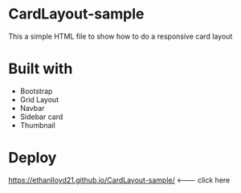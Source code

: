 # CardLayout-sample
This a simple HTML file to show how to do a responsive card layout

# Built with

* Bootstrap
* Grid Layout
* Navbar
* Sidebar card
* Thumbnail

# Deploy
https://ethanlloyd21.github.io/CardLayout-sample/ <--- click here
